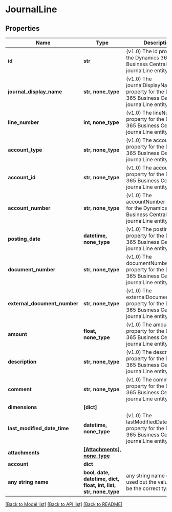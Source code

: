 # JournalLine


## Properties
Name | Type | Description | Notes
------------ | ------------- | ------------- | -------------
**id** | **str** | (v1.0) The id property for the Dynamics 365 Business Central journalLine entity | [optional] 
**journal_display_name** | **str, none_type** | (v1.0) The journalDisplayName property for the Dynamics 365 Business Central journalLine entity | [optional] 
**line_number** | **int, none_type** | (v1.0) The lineNumber property for the Dynamics 365 Business Central journalLine entity | [optional] 
**account_type** | **str, none_type** | (v1.0) The accountType property for the Dynamics 365 Business Central journalLine entity | [optional] 
**account_id** | **str, none_type** | (v1.0) The accountId property for the Dynamics 365 Business Central journalLine entity | [optional] 
**account_number** | **str, none_type** | (v1.0) The accountNumber property for the Dynamics 365 Business Central journalLine entity | [optional] 
**posting_date** | **datetime, none_type** | (v1.0) The postingDate property for the Dynamics 365 Business Central journalLine entity | [optional] 
**document_number** | **str, none_type** | (v1.0) The documentNumber property for the Dynamics 365 Business Central journalLine entity | [optional] 
**external_document_number** | **str, none_type** | (v1.0) The externalDocumentNumber property for the Dynamics 365 Business Central journalLine entity | [optional] 
**amount** | **float, none_type** | (v1.0) The amount property for the Dynamics 365 Business Central journalLine entity | [optional] 
**description** | **str, none_type** | (v1.0) The description property for the Dynamics 365 Business Central journalLine entity | [optional] 
**comment** | **str, none_type** | (v1.0) The comment property for the Dynamics 365 Business Central journalLine entity | [optional] 
**dimensions** | **[dict]** |  | [optional] 
**last_modified_date_time** | **datetime, none_type** | (v1.0) The lastModifiedDateTime property for the Dynamics 365 Business Central journalLine entity | [optional] 
**attachments** | [**[Attachments], none_type**](Attachments.md) |  | [optional] 
**account** | **dict** |  | [optional] 
**any string name** | **bool, date, datetime, dict, float, int, list, str, none_type** | any string name can be used but the value must be the correct type | [optional]

[[Back to Model list]](../README.md#documentation-for-models) [[Back to API list]](../README.md#documentation-for-api-endpoints) [[Back to README]](../README.md)


